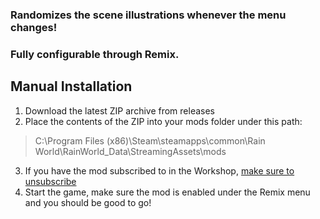 ### Randomizes the scene illustrations whenever the menu changes!
  ### Fully configurable through Remix.

## Manual Installation
1. Download the latest ZIP archive from releases
2. Place the contents of the ZIP into your mods folder under this path:  
> C:\Program Files (x86)\Steam\steamapps\common\Rain World\RainWorld_Data\StreamingAssets\mods
3. If you have the mod subscribed to in the Workshop, <ins>make sure to unsubscribe</ins>
4. Start the game, make sure the mod is enabled under the Remix menu and you should be good to go!
